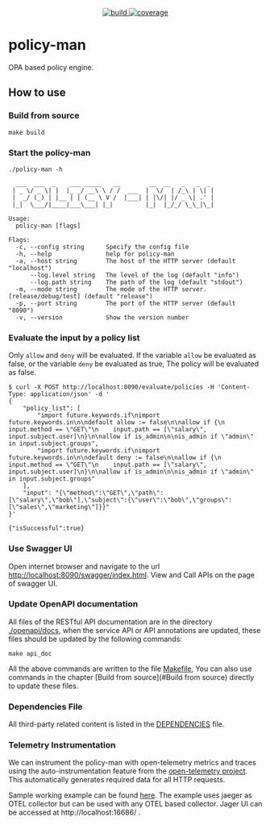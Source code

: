 <p align='center'>
<a href="https://github.com/eclipse-xpanse/policy-man/actions/workflows/ci.yml" target="_blank">
    <img src="https://github.com/eclipse-xpanse/policy-man/actions/workflows/ci.yml/badge.svg" alt="build">
</a>

<a href="https://opensource.org/licenses/Apache-2.0" target="_blank">
    <img src="https://img.shields.io/badge/License-Apache_2.0-blue.svg" alt="coverage">
  </a>
</p>

# policy-man

OPA based policy engine.

## How to use

### Build from source

```shell
make build
```

### Start the policy-man

```shell
./policy-man -h

  ___  ___  _    ___ _____   __        __  __   _   _  _
 | _ \/ _ \| |  |_ _/ __\ \ / /  ___  |  \/  | /_\ | \| |
 |  _/ (_) | |__ | | (__ \ V /  |___| | |\/| |/ _ \| .' |
 |_|  \___/|____|___\___| |_|         |_|  |_/_/ \_\_|\_|

Usage:
  policy-man [flags]

Flags:
  -c, --config string      Specify the config file
  -h, --help               help for policy-man
  -a, --host string        The host of the HTTP server (default "localhost")
      --log.level string   The level of the log (default "info")
      --log.path string    The path of the log (default "stdout")
  -m, --mode string        The mode of the HTTP server.[release/debug/test] (default "release")
  -p, --port string        The port of the HTTP server (default "8090")
  -v, --version            Show the version number
```

### Evaluate the input by a policy list

Only `allow` and `deny` will be evaluated. If the variable `allow` be evaluated as false, or the variable `deny` be
evaluated as true, The policy will be evaluated as false.

```shell
$ curl -X POST http://localhost:8090/evaluate/policies -H 'Content-Type: application/json' -d '
{
    "policy_list": [
        "import future.keywords.if\nimport future.keywords.in\n\ndefault allow := false\n\nallow if {\n    input.method == \"GET\"\n    input.path == [\"salary\", input.subject.user]\n}\n\nallow if is_admin\n\nis_admin if \"admin\" in input.subject.groups",
        "import future.keywords.if\nimport future.keywords.in\n\ndefault deny := false\n\nallow if {\n    input.method == \"GET\"\n    input.path == [\"salary\", input.subject.user]\n}\n\nallow if is_admin\n\nis_admin if \"admin\" in input.subject.groups"
    ],
    "input": "{\"method\":\"GET\",\"path\":[\"salary\",\"bob\"],\"subject\":{\"user\":\"bob\",\"groups\":[\"sales\",\"marketing\"]}}"
}'
 
{"isSuccessful":true}
```

### Use Swagger UI

Open internet browser and navigate to the
url [http://localhost:8090/swagger/index.html](http://localhost:8090/swagger/index.html).
View and Call APIs on the page of swagger UI.

### Update OpenAPI documentation

All files of the RESTful API documentation are in the directory [./openapi/docs](./openapi/docs), when the service API
or API annotations are updated, these files should be updated by the following commands:

```shell
make api_doc
```

All the above commands are written to the file [Makefile](./Makefile), You can also use commands in the chapter
[Build from source](#Build from source) directly to update these files.

### Dependencies File

All third-party related content is listed in the [DEPENDENCIES](DEPENDENCIES) file.

### Telemetry Instrumentation

We can instrument the policy-man with open-telemetry metrics and traces using the auto-instrumentation feature from
the [open-telemetry project](https://github.com/open-telemetry/opentelemetry-go-instrumentation).
This automatically generates required data for all HTTP requests.

Sample working example can be found [here](telemetry). The example uses jaeger as OTEL collector but can be used with
any OTEL based collector. Jager UI can be accessed at http://localhost:16686/ .